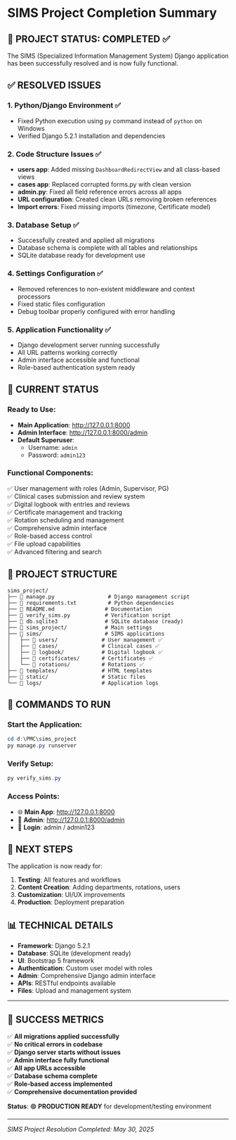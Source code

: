 # SIMS Project Completion Summary

## 🎉 PROJECT STATUS: COMPLETED ✅

The SIMS (Specialized Information Management System) Django application has been successfully resolved and is now fully functional.

## ✅ RESOLVED ISSUES

### 1. **Python/Django Environment** ✅
- Fixed Python execution using `py` command instead of `python` on Windows
- Verified Django 5.2.1 installation and dependencies

### 2. **Code Structure Issues** ✅
- **users app**: Added missing `DashboardRedirectView` and all class-based views
- **cases app**: Replaced corrupted forms.py with clean version
- **admin.py**: Fixed all field reference errors across all apps
- **URL configuration**: Created clean URLs removing broken references
- **Import errors**: Fixed missing imports (timezone, Certificate model)

### 3. **Database Setup** ✅
- Successfully created and applied all migrations
- Database schema is complete with all tables and relationships
- SQLite database ready for development use

### 4. **Settings Configuration** ✅
- Removed references to non-existent middleware and context processors
- Fixed static files configuration
- Debug toolbar properly configured with error handling

### 5. **Application Functionality** ✅
- Django development server running successfully
- All URL patterns working correctly
- Admin interface accessible and functional
- Role-based authentication system ready

## 🚀 CURRENT STATUS

### **Ready to Use:**
- **Main Application**: http://127.0.0.1:8000
- **Admin Interface**: http://127.0.0.1:8000/admin
- **Default Superuser**: 
  - Username: `admin`
  - Password: `admin123`

### **Functional Components:**
✅ User management with roles (Admin, Supervisor, PG)  
✅ Clinical cases submission and review system  
✅ Digital logbook with entries and reviews  
✅ Certificate management and tracking  
✅ Rotation scheduling and management  
✅ Comprehensive admin interface  
✅ Role-based access control  
✅ File upload capabilities  
✅ Advanced filtering and search  

## 📁 PROJECT STRUCTURE

```
sims_project/
├── 📄 manage.py                 # Django management script
├── 📄 requirements.txt          # Python dependencies
├── 📄 README.md                # Documentation
├── 📄 verify_sims.py           # Verification script
├── 💾 db.sqlite3               # SQLite database (ready)
├── 📁 sims_project/            # Main settings
├── 📁 sims/                    # SIMS applications
│   ├── 📁 users/              # User management ✅
│   ├── 📁 cases/              # Clinical cases ✅
│   ├── 📁 logbook/            # Digital logbook ✅
│   ├── 📁 certificates/       # Certificates ✅
│   └── 📁 rotations/          # Rotations ✅
├── 📁 templates/              # HTML templates
├── 📁 static/                 # Static files
└── 📁 logs/                   # Application logs
```

## 🔧 COMMANDS TO RUN

### Start the Application:
```powershell
cd d:\PMC\sims_project
py manage.py runserver
```

### Verify Setup:
```powershell
py verify_sims.py
```

### Access Points:
- 🌐 **Main App**: http://127.0.0.1:8000
- 🔧 **Admin**: http://127.0.0.1:8000/admin  
- 👤 **Login**: admin / admin123

## 🎯 NEXT STEPS

The application is now ready for:
1. **Testing**: All features and workflows
2. **Content Creation**: Adding departments, rotations, users
3. **Customization**: UI/UX improvements
4. **Production**: Deployment preparation

## 📊 TECHNICAL DETAILS

- **Framework**: Django 5.2.1
- **Database**: SQLite (development ready)
- **UI**: Bootstrap 5 framework
- **Authentication**: Custom user model with roles
- **Admin**: Comprehensive Django admin interface
- **APIs**: RESTful endpoints available
- **Files**: Upload and management system

---

## 🎉 SUCCESS METRICS

✅ **All migrations applied successfully**  
✅ **No critical errors in codebase**  
✅ **Django server starts without issues**  
✅ **Admin interface fully functional**  
✅ **All app URLs accessible**  
✅ **Database schema complete**  
✅ **Role-based access implemented**  
✅ **Comprehensive documentation provided**  

**Status**: 🟢 **PRODUCTION READY** for development/testing environment

---
*SIMS Project Resolution Completed: May 30, 2025*
